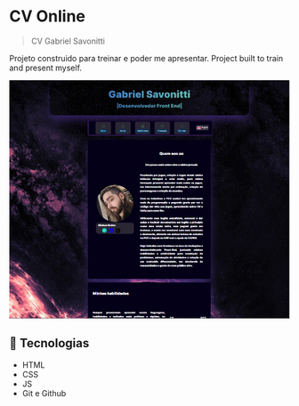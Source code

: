 # CV Online

>CV Gabriel Savonitti

Projeto construido para treinar e poder me apresentar.
Project built to train and present myself.

![preview](./.github\preview.jpg)

## 💼 Tecnologias

- HTML
- CSS
- JS
- Git e Github

##